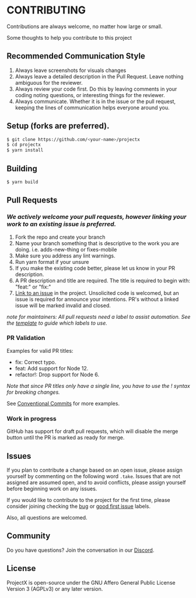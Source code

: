 # CONTRIBUTING

Contributions are always welcome, no matter how large or small.

Some thoughts to help you contribute to this project

## Recommended Communication Style

1. Always leave screenshots for visuals changes
1. Always leave a detailed description in the Pull Request. Leave nothing ambiguous for the reviewer.
1. Always review your code first. Do this by leaving comments in your coding noting questions, or interesting things for the reviewer.
1. Always communicate. Whether it is in the issue or the pull request, keeping the lines of communication helps everyone around you.

## Setup (forks are preferred).

```sh
$ git clone https://github.com/<your-name>/projectx
$ cd projectx
$ yarn install
```

## Building

```sh
$ yarn build
```

## Pull Requests

### _We actively welcome your pull requests, however linking your work to an existing issue is preferred._

1. Fork the repo and create your branch
2. Name your branch something that is descriptive to the work you are doing. i.e. adds-new-thing or fixes-mobile
3. Make sure you address any lint warnings.
4. Run yarn format if your unsure
5. If you make the existing code better, please let us know in your PR description.
6. A PR description and title are required. The title is required to begin with: "feat:" or "fix:"
7. [Link to an issue](https://help.github.com/en/github/writing-on-github/autolinked-references-and-urls) in the project. Unsolicited code is welcomed, but an issue is required for announce your intentions. PR's without a linked issue will be marked invalid and closed.

_note for maintainers: All pull requests need a label to assist automation. See the [template](https://github.com/meglerhagen/projectx/blob/HEAD/.github/release-drafter.yml) to guide which labels to use._

### PR Validation

Examples for valid PR titles:

- fix: Correct typo.
- feat: Add support for Node 12.
- refactor!: Drop support for Node 6.

_Note that since PR titles only have a single line, you have to use the ! syntax for breaking changes._

See [Conventional Commits](https://www.conventionalcommits.org/en/v1.0.0/) for more examples.

### Work in progress

GitHub has support for draft pull requests, which will disable the merge button until the PR is marked as ready for merge.

## Issues

If you plan to contribute a change based on an open issue, please assign yourself by commenting on the following word `.take`. Issues that are not assigned are assumed open, and to avoid conflicts, please assign yourself before beginning work on any issues.

If you would like to contribute to the project for the first time, please consider joining checking the [bug](https://github.com/meglerhagen/projectx/issues?q=is%3Aissue+is%3Aopen+label%3A%22%F0%9F%90%9B+bug%22) or [good first issue](https://github.com/meglerhagen/projectx/issues?q=is%3Aissue+is%3Aopen+label%3A%22Good+first+issue%22) labels.

Also, all questions are welcomed.

## Community

Do you have questions? Join the conversation in our [Discord](https://discord.gg/yZV8kY3ZAT).

## License

ProjectX is open-source under the GNU Affero General Public License Version 3 (AGPLv3) or any later version.

